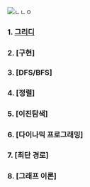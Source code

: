 
![ㄴㄴㅇ](https://user-images.githubusercontent.com/46758264/102620790-eac07480-4181-11eb-874b-237b6c3e749c.JPG)


### 1. [그리디](https://github.com/CJMIN/algorithm/blob/master/grady.py)
### 2. [구현]
### 3. [DFS/BFS]
### 4. [정렬]
### 5. [이진탐색]
### 6. [다이나믹 프로그래밍]
### 7. [최단 경로]
### 8. [그래프 이론]
